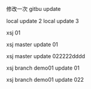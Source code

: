 

修改一次
gitbu update

local update 2
local update 3


xsj 01

xsj master update 01



xsj master update 022222dddd

xsj branch demo01 update 01

xsj branch demo01 update 022


